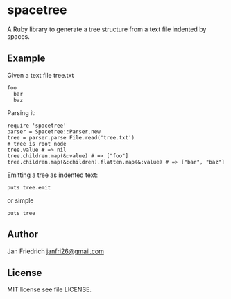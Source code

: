 spacetree
=========

A Ruby library to generate a tree structure from a text file indented by spaces.

Example
-------

Given a text file tree.txt

    foo
      bar
      baz

Parsing it:

    require 'spacetree'
    parser = Spacetree::Parser.new
    tree = parser.parse File.read('tree.txt')
    # tree is root node
    tree.value # => nil
    tree.children.map(&:value) # => ["foo"]
    tree.children.map(&:children).flatten.map(&:value) # => ["bar", "baz"]


Emitting a tree as indented text:

    puts tree.emit

or simple

    puts tree
  
Author
------

Jan Friedrich <janfri26@gmail.com>

License
-------

MIT license see file LICENSE.
